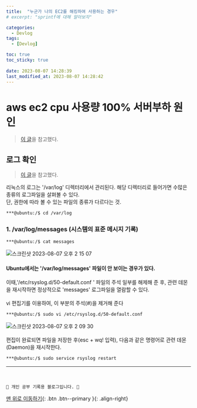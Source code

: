 ```yaml
---
title:  "누군가 나의 EC2를 해킹하여 사용하는 경우"
# excerpt: "sprintf에 대해 알아보자"

categories:
  - Devlog
tags:
  - [Devlog]

toc: true
toc_sticky: true
 
date: 2023-08-07 14:28:39
last_modified_at: 2023-08-07 14:28:42
---
```


# aws ec2 cpu 사용량 100% 서버부하 원인
> [이 글](https://vlog.tion.co.kr/aws-ec2-cpu-%EC%82%AC%EC%9A%A9%EB%9F%89-100-%EC%84%9C%EB%B2%84%EB%B6%80%ED%95%98-%EC%9B%90%EC%9D%B8/)을 참고했다.


## 로그 확인
> [이 글](https://tragramming.tistory.com/86)을 참고했다.


리눅스의 로그는 '/var/log' 디렉터리에서 관리된다. 해당 디렉터리로 들어가면 수많은 종류의 로그파일을 살펴볼 수 있다. <br>
단, 권한에 따라 볼 수 있는 파일의 종류가 다르다는 것.
```bash
***@ubuntu:/$ cd /var/log
```

### 1. /var/log/messages (시스템의 표준 메시지 기록)
```bash
***@ubuntu:/$ cat messages
```
![스크린샷 2023-08-07 오후 2 15 07](https://github.com/minju412/jenkins-test/assets/59405576/0fb525ce-9137-4772-bb56-333e0b1261b8)

#### Ubuntu에서는 '/var/log/messages' 파일이 안 보이는 경우가 있다.
이때,'/etc/rsyslog.d/50-default.conf ' 파일의 주석 일부를 해제해 준 후, 관련 데몬을 재시작하면 정상적으로 'messages' 로그파일을 열람할 수 있다.<br><br>
vi 편집기를 이용하여, 이 부분의 주석(#)을 제거해 준다
```bash
***@ubuntu:/$ sudo vi /etc/rsyslog.d/50-default.conf
```
![스크린샷 2023-08-07 오후 2 09 30](https://github.com/minju412/jenkins-test/assets/59405576/d2994dee-cb74-48e9-8f1b-723a3454dec0)<br><br>
편집이 완료되면 파일을 저장한 후(esc + wq! 입력), 다음과 같은 명령어로 관련 데몬(Daemon)을 재시작한다.
```bash
***@ubuntu:/$ sudo service rsyslog restart
```





***
<br>


    💛 개인 공부 기록용 블로그입니다. 👻

[맨 위로 이동하기](#){: .btn .btn--primary }{: .align-right}